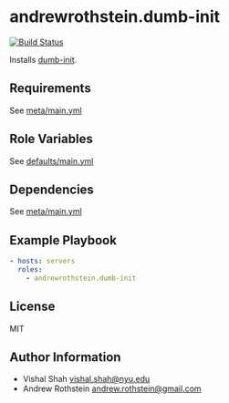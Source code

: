 andrewrothstein.dumb-init
===========================
[![Build Status](https://travis-ci.org/andrewrothstein/ansible-dumb-init.svg?branch=master)](https://travis-ci.org/andrewrothstein/ansible-dumb-init)

Installs [dumb-init](https://github.com/Yelp/dumb-init).


Requirements
------------

See [meta/main.yml](meta/main.yml)

Role Variables
--------------

See [defaults/main.yml](defaults/main.yml)

Dependencies
------------

See [meta/main.yml](meta/main.yml)

Example Playbook
----------------

```yml
- hosts: servers
  roles:
    - andrewrothstein.dumb-init
```

License
-------

MIT

Author Information
------------------
* Vishal Shah <vishal.shah@nyu.edu>
* Andrew Rothstein <andrew.rothstein@gmail.com>
